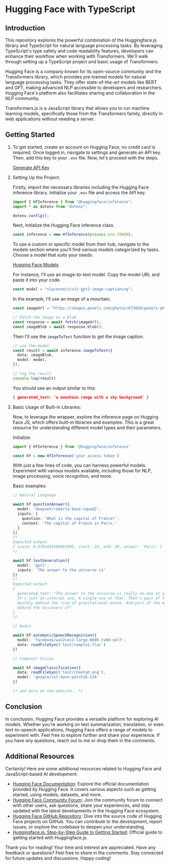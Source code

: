 # Hugging Face with TypeScript

## Introduction

This repository explores the powerful combination of the Huggingface.js library and TypeScript for natural language processing tasks. By leveraging TypeScript's type safety and code readability features, developers can enhance their workflow when working with Transformers. We'll walk through setting up a TypeScript project and basic usage of Transformers.

Hugging Face is a company known for its open-source community and the Transformers library, which provides pre-trained models for natural language processing tasks. They offer state-of-the-art models like BERT and GPT, making advanced NLP accessible to developers and researchers. Hugging Face's platform also facilitates sharing and collaboration in the NLP community.

Transformers.js is a JavaScript library that allows you to run machine learning models, specifically those from the Transformers family, directly in web applications without needing a server.

## Getting Started

1. To get started, create an account on Hugging Face; no credit card is required. Once logged in, navigate to settings and generate an API key. Then, add this key to your `.env` file. Now, let's proceed with the steps.

    [Generate API Key](https://huggingface.co/settings/tokens)

2. Setting Up the Project:

    Firstly, import the necessary libraries including the Hugging Face inference library. Initialize your `.env` file and access the API key.

    ```typescript
    import { HfInference } from "@huggingface/inference";
    import * as dotenv from "dotenv";

    dotenv.config();
    ```

    Next, initialize the Hugging Face inference class.

    ```typescript
    const inference = new HfInference(process.env.TOKEN);
    ```

    To use a custom or specific model from their hub, navigate to the models section where you'll find various models categorized by tasks. Choose a model that suits your needs:

    [Hugging Face Models](https://huggingface.co/models)

    For instance, I'll use an image-to-text model. Copy the model URL and paste it into your code.

    ```typescript
    const model = "nlpconnect/vit-gpt2-image-captioning";
    ```

    In the example, I'll use an image of a mountain.

    ```typescript
    const imageUrl = "https://images.pexels.com/photos/673020/pexels-photo-673020.jpeg?auto=compress&cs=tinysrgb&w=1260&h=750&dpr=1";

    // Fetch the image as a Blob
    const response = await fetch(imageUrl);
    const imageBlob = await response.blob();
    ```

    Then I'll use the `imageToText` function to get the image caption.

    ```typescript
    // use the model
    const result = await inference.imageToText({
      data: imageBlob,
      model: model,
    });

    // log the result
    console.log(result)
    ```

    You should see an output similar to this:

    ```json
    { generated_text: 'a mountain range with a sky background' }
    ```

3. Basic Usage of Built-in Libraries:

    Now, to leverage the wrapper, explore the inference page on Hugging Face JS, which offers built-in libraries and examples. This is a great resource for understanding different model types and their parameters.

    Initialize:

    ```typescript
    import { HfInference } from '@huggingface/inference'

    const hf = new HfInference('your access token')
    ```

    With just a few lines of code, you can harness powerful models. Experiment with various models available, including those for NLP, image processing, voice recognition, and more.

    Basic examples:

    ```typescript
    // Natural Language

    await hf.questionAnswer({
      model: 'deepset/roberta-base-squad2',
      inputs: {
        question: 'What is the capital of France?',
        context: 'The capital of France is Paris.'
      }
    })
    /*
    Expected output:
    { score: 0.9703434109687805, start: 25, end: 30, answer: 'Paris' }
    */

    await hf.textGeneration({
      model: 'gpt2',
      inputs: 'The answer to the universe is'
    })
    /*
    Expected output:
    {
      generated_text: "The answer to the universe is really no-one at all.
      It's just an internal one. A single one at that. That's part of the 
      mystery behind the rise of gravitational waves. And part of the mystery 
      behind the discovery of"
    }
    */

    // Audio

    await hf.automaticSpeechRecognition({
      model: 'facebook/wav2vec2-large-960h-lv60-self',
      data: readFileSync('test/sample1.flac')
    })

    // Computer Vision

    await hf.imageClassification({
      data: readFileSync('test/cheetah.png'),
      model: 'google/vit-base-patch16-224'
    })

    /* and more on the website.. */
    ```

## Conclusion

In conclusion, Hugging Face provides a versatile platform for exploring AI models. Whether you're working on text summarization, translation, or even text-to-speech applications, Hugging Face offers a range of models to experiment with. Feel free to explore further and share your experience. If you have any questions, reach out to me or drop them in the comments.

## Additional Resources

Certainly! Here are some additional resources related to Hugging Face and JavaScript-based AI development:

- [Hugging Face Documentation](https://huggingface.co/docs): Explore the official documentation provided by Hugging Face. It covers various aspects such as getting started, using models, datasets, and more.
- [Hugging Face Community Forum](https://discuss.huggingface.co/): Join the community forum to connect with other users, ask questions, share your experiences, and stay updated with the latest developments in the Hugging Face ecosystem.
- [Hugging Face GitHub Repository](https://github.com/huggingface): Dive into the source code of Hugging Face projects on GitHub. You can contribute to the development, report issues, or explore the codebase to deepen your understanding.
- [Huggingface.js: Step-by-Step Guide to Getting Started](https://huggingface.co/docs/huggingfacejs/installation): Official guide to getting started with Huggingface.js.

Thank you for reading! Your time and interest are appreciated. Have any feedback or questions? Feel free to share in the comments. Stay connected for future updates and discussions. Happy coding!
